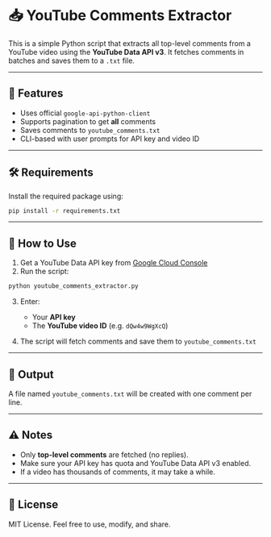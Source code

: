 # 📥 YouTube Comments Extractor

This is a simple Python script that extracts all top-level comments from a YouTube video using the **YouTube Data API v3**. It fetches comments in batches and saves them to a `.txt` file.

---

## 📌 Features

- Uses official `google-api-python-client`
- Supports pagination to get **all** comments
- Saves comments to `youtube_comments.txt`
- CLI-based with user prompts for API key and video ID

---

## 🛠 Requirements

Install the required package using:

```bash
pip install -r requirements.txt
```

---

## 🚀 How to Use

1. Get a YouTube Data API key from [Google Cloud Console](https://console.cloud.google.com/)
2. Run the script:

```bash
python youtube_comments_extractor.py
```

3. Enter:
   - Your **API key**
   - The **YouTube video ID** (e.g. `dQw4w9WgXcQ`)

4. The script will fetch comments and save them to `youtube_comments.txt`

---

## 📂 Output

A file named `youtube_comments.txt` will be created with one comment per line.

---

## ⚠️ Notes

- Only **top-level comments** are fetched (no replies).
- Make sure your API key has quota and YouTube Data API v3 enabled.
- If a video has thousands of comments, it may take a while.

---

## 📄 License

MIT License. Feel free to use, modify, and share.
